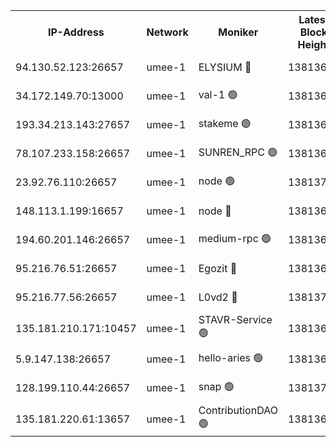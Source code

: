 


<table><tr><th>IP-Address</th><th>Network</th><th>Moniker</th><th>Latest Block Height</th><th>Earliest Block Height</th><th>Catching Up</th><th>Tx Index</th><th>Voting Power</th><th>Scan Time</th></tr><tr><td>94.130.52.123:26657</td><td>umee-1</td><td>ELYSIUM 🔴</td><td>13813692</td><td>3216011</td><td>False</td><td>off</td><td>26821826</td><td>2024-09-18T02:01:02.911864186UTC</td></tr><tr><td>34.172.149.70:13000</td><td>umee-1</td><td>val-1 🟢</td><td>13813647</td><td>12632001</td><td>False</td><td>off</td><td>0</td><td>2024-09-18T01:56:55.057700577UTC</td></tr><tr><td>193.34.213.143:27657</td><td>umee-1</td><td>stakeme 🟢</td><td>13813634</td><td>12950170</td><td>False</td><td>off</td><td>0</td><td>2024-09-18T01:55:37.261773897UTC</td></tr><tr><td>78.107.233.158:26657</td><td>umee-1</td><td>SUNREN_RPC 🟢</td><td>13813660</td><td>13338194</td><td>False</td><td>on</td><td>0</td><td>2024-09-18T01:58:07.256679336UTC</td></tr><tr><td>23.92.76.110:26657</td><td>umee-1</td><td>node 🟢</td><td>13813733</td><td>13547301</td><td>False</td><td>on</td><td>0</td><td>2024-09-18T02:05:03.404941330UTC</td></tr><tr><td>148.113.1.199:16657</td><td>umee-1</td><td>node 🔴</td><td>13813613</td><td>13570001</td><td>False</td><td>off</td><td>1636217</td><td>2024-09-18T01:53:50.234212754UTC</td></tr><tr><td>194.60.201.146:26657</td><td>umee-1</td><td>medium-rpc 🟢</td><td>13813622</td><td>13679252</td><td>False</td><td>on</td><td>0</td><td>2024-09-18T01:54:32.952857191UTC</td></tr><tr><td>95.216.76.51:26657</td><td>umee-1</td><td>Egozit 🔴</td><td>13813691</td><td>13713691</td><td>False</td><td>off</td><td>38583472</td><td>2024-09-18T02:01:00.363360069UTC</td></tr><tr><td>95.216.77.56:26657</td><td>umee-1</td><td>L0vd2 🔴</td><td>13813714</td><td>13713714</td><td>False</td><td>off</td><td>38359080</td><td>2024-09-18T02:03:09.193406903UTC</td></tr><tr><td>135.181.210.171:10457</td><td>umee-1</td><td>STAVR-Service 🟢</td><td>13813693</td><td>13810001</td><td>False</td><td>on</td><td>0</td><td>2024-09-18T02:01:39.234689755UTC</td></tr><tr><td>5.9.147.138:26657</td><td>umee-1</td><td>hello-aries 🟢</td><td>13813644</td><td>13810461</td><td>False</td><td>off</td><td>0</td><td>2024-09-18T01:56:40.992573482UTC</td></tr><tr><td>128.199.110.44:26657</td><td>umee-1</td><td>snap 🟢</td><td>13813706</td><td>13812378</td><td>False</td><td>off</td><td>0</td><td>2024-09-18T02:02:26.969396512UTC</td></tr><tr><td>135.181.220.61:13657</td><td>umee-1</td><td>ContributionDAO 🟢</td><td>13813608</td><td>13813026</td><td>False</td><td>off</td><td>0</td><td>2024-09-18T01:53:22.472353695UTC</td></tr></table>